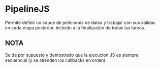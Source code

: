 PipelineJS
==========
Permite definir un cauce de peticiones de datos y trabajar con sus salidas en cada etapa posterior, incluido a la finalización de todas las tareas.


NOTA
-----
Se da por supuesto y demostrado que la ejecucion JS es siempre secuencial (y se atienden los callbacks en orden)
